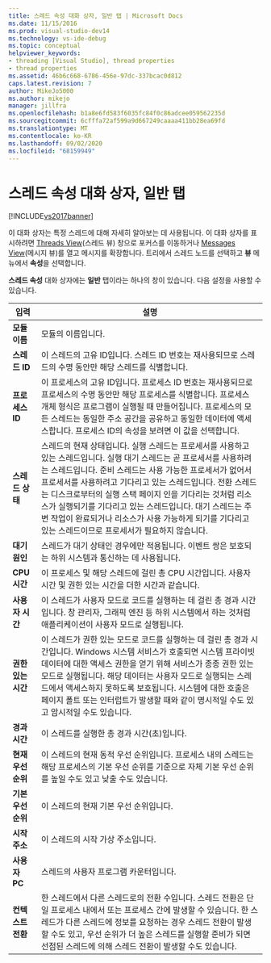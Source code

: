 ```yaml
---
title: 스레드 속성 대화 상자, 일반 탭 | Microsoft Docs
ms.date: 11/15/2016
ms.prod: visual-studio-dev14
ms.technology: vs-ide-debug
ms.topic: conceptual
helpviewer_keywords:
- threading [Visual Studio], thread properties
- thread properties
ms.assetid: 46b6c668-6786-456e-97dc-337bcac0d812
caps.latest.revision: 7
author: MikeJo5000
ms.author: mikejo
manager: jillfra
ms.openlocfilehash: b1a8e6fd583f6035fc84f0c86adcee059562235d
ms.sourcegitcommit: 6cfffa72af599a9d667249caaaa411bb28ea69fd
ms.translationtype: MT
ms.contentlocale: ko-KR
ms.lasthandoff: 09/02/2020
ms.locfileid: "68159949"
---
```

# <a name="general-tab-thread-properties-dialog-box"></a>스레드 속성 대화 상자, 일반 탭
[!INCLUDE[vs2017banner](../includes/vs2017banner.md)]

이 대화 상자는 특정 스레드에 대해 자세히 알아보는 데 사용됩니다. 이 대화 상자를 표시하려면 [Threads View](../debugger/threads-view.md)(스레드 뷰) 창으로 포커스를 이동하거나 [Messages View](../debugger/messages-view.md)(메시지 뷰)를 열고 메시지를 확장합니다. 트리에서 스레드 노드를 선택하고 **뷰** 메뉴에서 **속성**을 선택합니다.  
  
 **스레드 속성** 대화 상자에는 **일반** 탭이라는 하나의 창이 있습니다. 다음 설정을 사용할 수 있습니다.  
  
|입력|설명|  
|-----------|-----------------|  
|**모듈 이름**|모듈의 이름입니다.|  
|**스레드 ID**|이 스레드의 고유 ID입니다. 스레드 ID 번호는 재사용되므로 스레드의 수명 동안만 해당 스레드를 식별합니다.|  
|**프로세스 ID**|이 프로세스의 고유 ID입니다. 프로세스 ID 번호는 재사용되므로 프로세스의 수명 동안만 해당 프로세스를 식별합니다. 프로세스 개체 형식은 프로그램이 실행될 때 만들어집니다. 프로세스의 모든 스레드는 동일한 주소 공간을 공유하고 동일한 데이터에 액세스합니다. 프로세스 ID의 속성을 보려면 이 값을 선택합니다.|  
|**스레드 상태**|스레드의 현재 상태입니다. 실행 스레드는 프로세서를 사용하고 있는 스레드입니다. 실행 대기 스레드는 곧 프로세서를 사용하려는 스레드입니다. 준비 스레드는 사용 가능한 프로세서가 없어서 프로세서를 사용하려고 기다리고 있는 스레드입니다. 전환 스레드는 디스크로부터의 실행 스택 페이지 인을 기다리는 것처럼 리소스가 실행되기를 기다리고 있는 스레드입니다. 대기 스레드는 주변 작업이 완료되거나 리소스가 사용 가능하게 되기를 기다리고 있는 스레드이므로 프로세서가 필요하지 않습니다.|  
|**대기 원인**|스레드가 대기 상태인 경우에만 적용됩니다. 이벤트 쌍은 보호되는 하위 시스템과 통신하는 데 사용됩니다.|  
|**CPU 시간**|이 프로세스 및 해당 스레드에 걸린 총 CPU 시간입니다. 사용자 시간 및 권한 있는 시간을 더한 시간과 같습니다.|  
|**사용자 시간**|이 스레드가 사용자 모드로 코드를 실행하는 데 걸린 총 경과 시간입니다. 창 관리자, 그래픽 엔진 등 하위 시스템에서 하는 것처럼 애플리케이션이 사용자 모드로 실행됩니다.|  
|**권한 있는 시간**|이 스레드가 권한 있는 모드로 코드를 실행하는 데 걸린 총 경과 시간입니다. Windows 시스템 서비스가 호출되면 시스템 프라이빗 데이터에 대한 액세스 권한을 얻기 위해 서비스가 종종 권한 있는 모드로 실행됩니다. 해당 데이터는 사용자 모드로 실행되는 스레드에서 액세스하지 못하도록 보호됩니다. 시스템에 대한 호출은 페이지 폴트 또는 인터럽트가 발생할 때와 같이 명시적일 수도 있고 암시적일 수도 있습니다.|  
|**경과 시간**|이 스레드를 실행한 총 경과 시간(초)입니다.|  
|**현재 우선 순위**|이 스레드의 현재 동적 우선 순위입니다. 프로세스 내의 스레드는 해당 프로세스의 기본 우선 순위를 기준으로 자체 기본 우선 순위를 높일 수도 있고 낮출 수도 있습니다.|  
|**기본 우선 순위**|이 스레드의 현재 기본 우선 순위입니다.|  
|**시작 주소**|이 스레드의 시작 가상 주소입니다.|  
|**사용자 PC**|스레드의 사용자 프로그램 카운터입니다.|  
|**컨텍스트 전환**|한 스레드에서 다른 스레드로의 전환 수입니다. 스레드 전환은 단일 프로세스 내에서 또는 프로세스 간에 발생할 수 있습니다. 한 스레드가 다른 스레드에 정보를 요청하는 경우 스레드 전환이 발생할 수도 있고, 우선 순위가 더 높은 스레드를 실행할 준비가 되면 선점된 스레드에 의해 스레드 전환이 발생할 수도 있습니다.|
